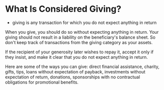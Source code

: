 # What Is Considered Giving?

* giving is any transaction for which you do not expect anything in return

When you give, you should do so without expecting anything in return. Your giving should not result in a liability on the beneficiary's balance sheet. So don't keep track of transactions from the giving category as your assets.

If the recipient of your generosity later wishes to repay it, accept it only if they insist, and make it clear that you do not expect anything in return.&#x20;

Here are some of the ways you can give: direct financial assistance, charity, gifts, tips, loans without expectation of payback, investments without expectation of return, donations, sponsorships with no contractual obligations for promotional benefits.

